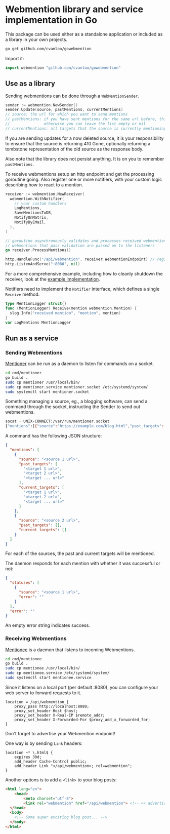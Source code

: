 # Webmention library and service implementation in Go

This package can be used either as a standalone application or included as a library in your own projects.

```sh
go get github.com/cvanloo/gowebmention
```

Import it:

```go
import webmention "github.com/cvanloo/gowebmention"
```

## Use as a library

Sending webmentions can be done through a `WebMentionSender`.

```go
sender := webmention.NewSender()
sender.Update(source, pastMentions, currentMentions)
// source: the url for which you want to send mentions
// pastMentions: if you have sent mentions for the same url before, this list should include all targets mentioned the last time
//               otherwise you can leave the list empty or nil
// currentMentions: all targets that the source is currently mentioning
```

If you are sending updates for a now deleted source, it is your responsibility to ensure that the source is returning 410 Gone,
optionally returning a tombstone representation of the old source as the response body.

Also note that the library does not persist anything.
It is on you to remember `pastMentions`.

To receive webmentions setup an http endpoint and get the processing goroutine going.
Also register one or more notifiers, with your custom logic describing how to react to a mention.

```go
receiver := webmention.NewReceiver(
  webmention.WithNotifier(
    // your custom handlers
    LogMentions,
    SaveMentionsToDB,
    NotifyOnMatrix,
    NotifyByEMail,
  ),
)

// goroutine asynchronously validates and processes received webmentions
// webmentions that pass validation are passed on to the listeners
go receiver.ProcessMentions()

http.HandleFunc("/api/webmention", receiver.WebmentionEndpoint) // register webmention endpoint
http.ListenAndServe(":8080", nil)
```

For a more comprehensive example, including how to cleanly shutdown the receiver, look at the [example implementation](cmd/mentionee/main.go).

Notifiers need to implement the `Notifier` interface, which defines a single `Receive` method.

```go
type MentionLogger struct{}
func (MentionLogger) Receive(mention webmention.Mention) {
  slog.Info("received mention", "mention", mention)
}
var LogMentions MentionLogger
```

## Run as a service

### Sending Webmentions

[Mentioner](cmd/mentioner/) can be run as a daemon to listen for commands on a socket.

```sh
cd cmd/mentioner
go build .
sudo cp mentioner /usr/local/bin/
sudo cp mentioner.service mentioner.socket /etc/systemd/system/
sudo systemctl start mentioner.socket
```

Something managing a source, eg., a blogging software, can send a command through the socket, instructing the Sender to send out webmentions.

```sh
socat - UNIX-CONNECT:/var/run/mentioner.socket
{"mentions":[{"source":"https://example.com/blog.html","past_targets":[],"current_targets":["https://example.com/some_other_blog.html"]}]}

```

A command has the following JSON structure:

```json
{
  "mentions": [
    {
      "source": "<source 1 url>",
      "past_targets": [
        "<target 1 url>",
        "<target 2 url>",
        "<target ... url>"
      ],
      "current_targets": [
        "<target 1 url>",
        "<target 2 url>",
        "<target ... url>"
      ]
    },
    {
      "source": "<source 2 url>",
      "past_targets": [],
      "current_targets": []
    }
  ]
}
```

For each of the sources, the past and current targets will be mentioned.

The daemon responds for each mention with whether it was successful or not:

```json
{
  "statuses": [
    {
      "source": "<source 1 url>",
      "error": ""
    }
  ],
  "error": ""
}
```

An empty error string indicates success.

### Receiving Webmentions

[Mentionee](cmd/mentionee/) is a daemon that listens to incoming Webmentions.

```sh
cd cmd/mentionee
go build .
sudo cp mentionee /usr/local/bin/
sudo cp mentionee.service /etc/systemd/system/
sudo systemctl start mentionee.service
```

Since it listens on a local port (per default :8080), you can configure your web server to forward requests to it.

```nginx
location = /api/webmention {
	proxy_pass http://localhost:8080;
	proxy_set_header Host $host;
	proxy_set_header X-Real-IP $remote_addr;
	proxy_set_header X-Forwarded-For $proxy_add_x_forwarded_for;
}
```

Don't forget to advertise your Webmention endpoint!

One way is by sending `Link` headers:

```nginx
location ~* \.html$ {
	expires 30d;
	add_header Cache-Control public;
	add_header Link "</api/webmention>; rel=webmention";
}
```

Another options is to add a `<link>` to your blog posts:

```html
<html lang="en">
    <head>
        <meta charset="utf-8">
        <link rel="webmention" href="/api/webmention"> <!-- << advertise webmention endpoint here << -->
  </head>
  <body>
    <!-- Some super exciting blog post... -->
  </body>
</html>
```
